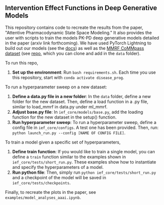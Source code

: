 ## Intervention Effect Functions in Deep Generative Models

This repository contains code to recreate the results from the paper, "Attentive Pharmacodynamic State Space Modeling." It also provides the user with scripts to train the models PK-PD deep generative models detailed in the paper (arxiv link forthcoming). We have used PyTorch Lightning to build out our models (see the [docs](https://pytorch-lightning.readthedocs.io/en/latest/)) as well as the [MMRF CoMMpass dataset](https://research.themmrf.org/) (see [repo](https://github.com/clinicalml/ml_mmrf), which you can clone and add in the ```data``` folder).

To run this repo, 
1. **Set up the environment**: Run `bash requirements.sh`. Each time you use this repository, start with `conda activate disease_prog`.

To run a hyperparameter sweep on a new dataset: 
1. **Define a data.py file in a new folder**: In the ```data``` folder, define a new folder for the new dataset. Then, define a load function in a .py file, similar to load_mmrf in data.py under ml_mmrf.
2. **Adjust base.py file**: In ```ief_core/models/base.py```, add the loading function for the new dataset in the setup() function.
3. **Run hyperparameter sweep**: To run a hyperparameter sweep, define a config file in ```ief_core/configs```. A test one has been provided. Then, run: ```python launch_run.py --config [NAME OF CONFIG FILE]```. 

To train a model given a specific set of hyperparameters, 
1. **Define train function**: If you would like to train a single model, you can define a ```train``` function similar to the examples shown in ```ief_core/tests/short_run.py```. These examples show how to instantiate and specify the hyperparameters of a model.
2. **Run python file**:  Then, simply run ```python ief_core/tests/short_run.py``` and a checkpoint of the model will be saved in ```ief_core/tests/checkpoints```. 

Finally, to recreate the plots in the paper, see ```examples/model_analyses_aaai.ipynb```. 
